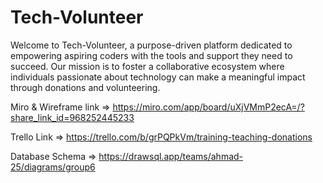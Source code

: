 # Tech-Volunteer
Welcome to Tech-Volunteer, a purpose-driven platform dedicated to empowering aspiring coders with the tools and support they need to succeed. Our mission is to foster
a collaborative ecosystem where individuals passionate about technology can make a meaningful impact through donations and volunteering.


Miro & Wireframe link => https://miro.com/app/board/uXjVMmP2ecA=/?share_link_id=968252445233 

Trello Link => https://trello.com/b/grPQPkVm/training-teaching-donations 

Database Schema => https://drawsql.app/teams/ahmad-25/diagrams/group6

